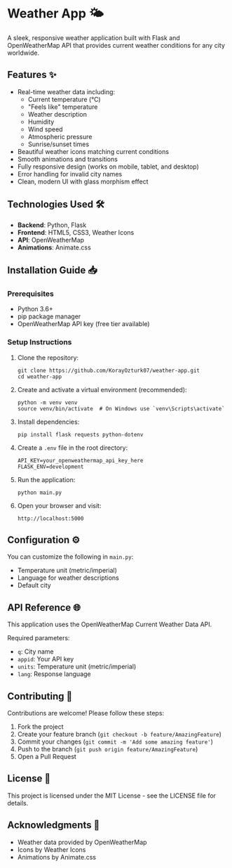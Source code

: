 # Weather App 🌤️

A sleek, responsive weather application built with Flask and OpenWeatherMap API that provides current weather conditions for any city worldwide.

## Features ✨

- Real-time weather data including:
  - Current temperature (°C)
  - "Feels like" temperature
  - Weather description
  - Humidity
  - Wind speed
  - Atmospheric pressure
  - Sunrise/sunset times
- Beautiful weather icons matching current conditions
- Smooth animations and transitions
- Fully responsive design (works on mobile, tablet, and desktop)
- Error handling for invalid city names
- Clean, modern UI with glass morphism effect

## Technologies Used 🛠️

- **Backend**: Python, Flask
- **Frontend**: HTML5, CSS3, Weather Icons
- **API**: OpenWeatherMap
- **Animations**: Animate.css

## Installation Guide 📥

### Prerequisites
- Python 3.6+
- pip package manager
- OpenWeatherMap API key (free tier available)

### Setup Instructions

1. Clone the repository:
   ```
   git clone https://github.com/KorayOzturk07/weather-app.git
   cd weather-app
   ```
2. Create and activate a virtual environment (recommended):
   ```
   python -m venv venv
   source venv/bin/activate  # On Windows use `venv\Scripts\activate`
   ```
3. Install dependencies:
   ```
   pip install flask requests python-dotenv
   ```
4. Create a `.env` file in the root directory:
   ```
   API_KEY=your_openweathermap_api_key_here
   FLASK_ENV=development
   ```
5. Run the application:
   ```
   python main.py
   ```
6. Open your browser and visit:
   ```
   http://localhost:5000
   ```

## Configuration ⚙️
You can customize the following in `main.py`:

- Temperature unit (metric/imperial)
- Language for weather descriptions
- Default city

## API Reference 🌐
This application uses the OpenWeatherMap Current Weather Data API.

Required parameters:
- `q`: City name
- `appid`: Your API key
- `units`: Temperature unit (metric/imperial)
- `lang`: Response language

## Contributing 🤝
Contributions are welcome! Please follow these steps:

1. Fork the project
2. Create your feature branch (`git checkout -b feature/AmazingFeature`)
3. Commit your changes (`git commit -m 'Add some amazing feature'`)
4. Push to the branch (`git push origin feature/AmazingFeature`)
5. Open a Pull Request

## License 📜
This project is licensed under the MIT License - see the LICENSE file for details.

## Acknowledgments 🙏
- Weather data provided by OpenWeatherMap
- Icons by Weather Icons
- Animations by Animate.css
